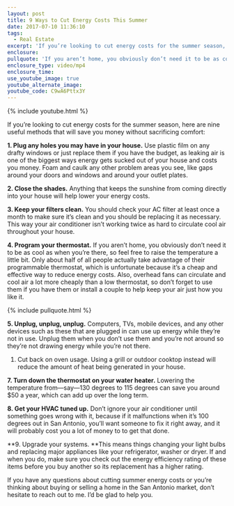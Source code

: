```yaml
---
layout: post
title: 9 Ways to Cut Energy Costs This Summer
date: 2017-07-10 11:36:10
tags:
  - Real Estate
excerpt: 'If you’re looking to cut energy costs for the summer season, here are nine useful methods that will save you money without sacrificing comfort:'
enclosure:
pullquote: 'If you aren’t home, you obviously don’t need it to be as cool as when you’re there.'
enclosure_type: video/mp4
enclosure_time:
use_youtube_image: true
youtube_alternate_image:
youtube_code: C9wA6Pttx3Y
---
```



{% include youtube.html %}

If you’re looking to cut energy costs for the summer season, here are nine useful methods that will save you money without sacrificing comfort:

**1. Plug any holes you may have in your house.** Use plastic film on any drafty windows or just replace them if you have the budget, as leaking air is one of the biggest ways energy gets sucked out of your house and costs you money. Foam and caulk any other problem areas you see, like gaps around your doors and windows and around your outlet plates.

**2. Close the shades.** Anything that keeps the sunshine from coming directly into your house will help lower your energy costs.

**3. Keep your filters clean.** You should check your AC filter at least once a month to make sure it’s clean and you should be replacing it as necessary. This way your air conditioner isn’t working twice as hard to circulate cool air throughout your house.

**4. Program your thermostat.** If you aren’t home, you obviously don’t need it to be as cool as when you’re there, so feel free to raise the temperature a little bit. Only about half of all people actually take advantage of their programmable thermostat, which is unfortunate because it’s a cheap and effective way to reduce energy costs. Also, overhead fans can circulate and cool air a lot more cheaply than a low thermostat, so don’t forget to use them if you have them or install a couple to help keep your air just how you like it.

{% include pullquote.html %}

**5. Unplug, unplug, unplug.** Computers, TVs, mobile devices, and any other devices such as these that are plugged in can use up energy while they’re not in use. Unplug them when you don’t use them and you’re not around so they’re not drawing energy while you’re not there.

1. Cut back on oven usage. Using a grill or outdoor cooktop instead will reduce the amount of heat being generated in your house.

**7. Turn down the thermostat on your water heater.** Lowering the temperature from—say—130 degrees to 115 degrees can save you around $50 a year, which can add up over the long term.

**8. Get your HVAC tuned up.** Don’t ignore your air conditioner until something goes wrong with it, because if it malfunctions when it’s 100 degrees out in San Antonio, you’ll want someone to fix it right away, and it will probably cost you a lot of money to to get that done.

**9. Upgrade your systems.&nbsp;**This means things changing your light bulbs and replacing major appliances like your refrigerator, washer or dryer. If and when you do, make sure you check out the energy efficiency rating of these items before you buy another so its replacement has a higher rating.

If you have any questions about cutting summer energy costs or you’re thinking about buying or selling a home in the San Antonio market, don’t hesitate to reach out to me. I’d be glad to help you.